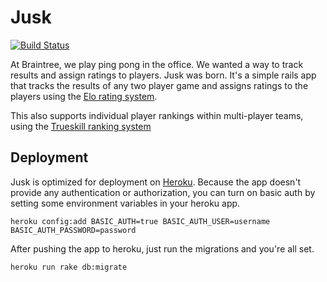 Jusk
===========================

[![Build Status](https://travis-ci.org/drewolson/jusk.png?branch=master)](https://travis-ci.org/drewolson/jusk)

At Braintree, we play ping pong in the office. We wanted a way to track results and assign ratings to players. Jusk was born. It's a simple rails app that tracks the results of any two player game and assigns ratings to the players using the [Elo rating system](http://en.wikipedia.org/wiki/Elo_rating_system).

This also supports individual player rankings within multi-player teams, using the [Trueskill ranking system](http://research.microsoft.com/en-us/projects/trueskill/)


Deployment
---------------------------

Jusk is optimized for deployment on [Heroku](http://www.heroku.com). Because the app doesn't provide any authentication or authorization, you can turn on basic auth by setting some environment variables in your heroku app.

`heroku config:add BASIC_AUTH=true BASIC_AUTH_USER=username BASIC_AUTH_PASSWORD=password`

After pushing the app to heroku, just run the migrations and you're all set.

`heroku run rake db:migrate`

